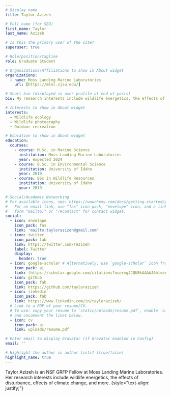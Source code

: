 ```yaml
---
# Display name
title: Taylor Azizeh

# Full name (for SEO)
first_name: Taylor
last_name: Azizeh

# Is this the primary user of the site?
superuser: true

# Role/position/tagline
role: Graduate Student

# Organizations/Affiliations to show in About widget
organizations:
  - name: Moss Landing Marine Laboratories
    url: [https://mlml.sjsu.edu/]

# Short bio (displayed in user profile at end of posts)
bio: My research interests include wildlife energetics, the effects of disturbance, polar biology, and more!

# Interests to show in About widget
interests:
  - Wildlife ecology
  - Wildlife photography
  - Outdoor recreation

# Education to show in About widget
education:
  courses:
    - course: M.Sc. in Marine Science
      institution: Moss Landing Marine Laboratories
      year: expected 2024
    - course: B.Sc. in Environmental Science
      institution: University of Idaho
      year: 2019
    - course: BSc in Wildlife Resources
      institution: University of Idaho
      year: 2019

# Social/Academic Networking
# For available icons, see: https://wowchemy.com/docs/getting-started/page-builder/#icons
#   For an email link, use "fas" icon pack, "envelope" icon, and a link in the
#   form "mailto:" or "/#contact" for contact widget.
social:
  - icon: envelope
    icon_pack: fas
    link: 'mailto:taylorazizeh@gmail.com'
  - icon: twitter
    icon_pack: fab
    link: https://twitter.com/TAzizeh
    label: Twitter
    display:
      header: true
  - icon: google-scholar # Alternatively, use `google-scholar` icon from `ai` icon pack
    icon_pack: ai
    link: (https://scholar.google.com/citations?user=gJJQUBkAAAAJ&hl=en) 
  - icon: github
    icon_pack: fab
    link: https://github.com/taylorazizeh
  - icon: linkedin
    icon_pack: fab
    link: https://www.linkedin.com/in/taylorazizeh/
  # Link to a PDF of your resume/CV.
  # To use: copy your resume to `static/uploads/resume.pdf`, enable `ai` icons in `params.yaml`,
  # and uncomment the lines below.
  - icon: cv
    icon_pack: ai
    link: uploads/resume.pdf

# Enter email to display Gravatar (if Gravatar enabled in Config)
email: ''

# Highlight the author in author lists? (true/false)
highlight_name: true
---
```


Taylor Azizeh is an NSF GRFP Fellow at Moss Landing Marine Laboratories. Her research interests include wildlife energetics, the effects of disturbance, effects of climate change, and more.
{style="text-align: justify;"}
